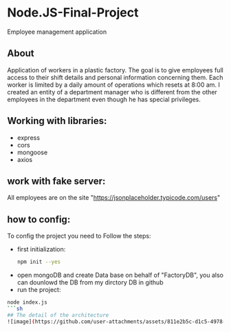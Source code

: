 # Node.JS-Final-Project
Employee management application

## About
Application of workers in a plastic factory.
The goal is to give employees full access to their shift details and personal information concerning them. Each worker is limited by a daily amount of operations which resets at 8:00 am. I created an entity of a department manager who is different from the other employees in the department even though he has special privileges.

## Working with libraries:
* express 
* cors
* mongoose
* axios

## work with fake server:
All employees are on the site "https://jsonplaceholder.typicode.com/users"

## how to config:
To config the project you need to Follow the steps:
* first initialization:
  ```sh
  npm init --yes
*  open mongoDB and create Data base on behalf of "FactoryDB", you also can dounlowd the DB from my dirctory DB in github
*  run the project:
  ```sh
  node index.js 
```sh
## The detail of the architecture
![image](https://github.com/user-attachments/assets/811e2b5c-d1c5-4978-a5b7-549dfafe2f52)
